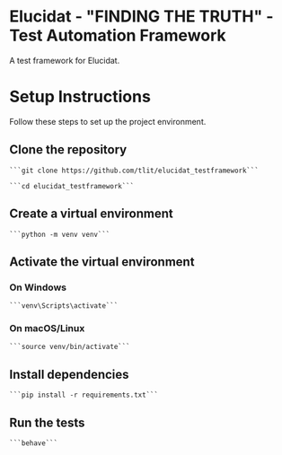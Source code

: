 # Elucidat - "FINDING THE TRUTH" - Test Automation Framework

  A test framework for Elucidat.

# Setup Instructions

  Follow these steps to set up the project environment.

## Clone the repository
    ```git clone https://github.com/tlit/elucidat_testframework```

    ```cd elucidat_testframework```

## Create a virtual environment
    ```python -m venv venv```

## Activate the virtual environment
  ### On Windows
    ```venv\Scripts\activate```
  ### On macOS/Linux
    ```source venv/bin/activate```

## Install dependencies
    ```pip install -r requirements.txt```

## Run the tests
    ```behave```
